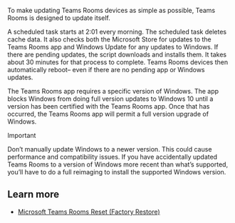 To make updating Teams Rooms devices as simple as possible, Teams Rooms is designed to update itself.

A scheduled task starts at 2:01 every morning. The scheduled task deletes cache data. It also checks both the Microsoft Store for updates to the Teams Rooms app and Windows Update for any updates to Windows. If there are pending updates, the script downloads and installs them. It takes about 30 minutes for that process to complete. Teams Rooms devices then automatically reboot– even if there are no pending app or Windows updates.
 
The Teams Rooms app requires a specific version of Windows. The app blocks Windows from doing full version updates to Windows 10 until a version has been certified with the Teams Rooms app. Once that has occurred,  the Teams Rooms app will permit a full version upgrade of Windows.

> [!IMPORTANT]
> Don’t manually update Windows to a newer version. This could cause performance and compatibility issues. If you have accidentally updated Teams Rooms to a version of Windows more recent than what’s supported, you’ll have to do a full reimaging to install the supported Windows version.
>

## Learn more

- [Microsoft Teams Rooms Reset (Factory Restore)](https://docs.microsoft.com/microsoftteams/rooms/rooms-operations#microsoft-teams-rooms-reset-factory-restore)
